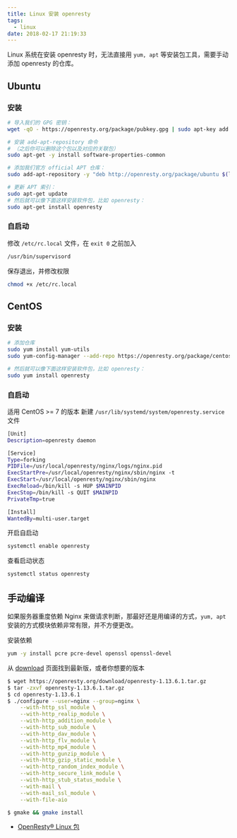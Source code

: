 ```yaml
---
title: Linux 安装 openresty
tags:
  - linux
date: 2018-02-17 21:19:33
---
```



Linux 系统在安装 openresty 时，无法直接用 `yum, apt` 等安装包工具，需要手动添加 openresty 的仓库。
<!-- more --><!-- toc -->
## Ubuntu
### 安装
```bash
# 导入我们的 GPG 密钥：
wget -qO - https://openresty.org/package/pubkey.gpg | sudo apt-key add -

# 安装 add-apt-repository 命令
# （之后你可以删除这个包以及对应的关联包）
sudo apt-get -y install software-properties-common

# 添加我们官方 official APT 仓库：
sudo add-apt-repository -y "deb http://openresty.org/package/ubuntu $(lsb_release -sc) main"

# 更新 APT 索引：
sudo apt-get update
# 然后就可以像下面这样安装软件包，比如 openresty：
sudo apt-get install openresty
```
### 自启动
修改 `/etc/rc.local` 文件，在 `exit 0` 之前加入
```bash
/usr/bin/supervisord
```
保存退出，并修改权限
```bash
chmod +x /etc/rc.local
```
## CentOS
### 安装
```bash
# 添加仓库
sudo yum install yum-utils
sudo yum-config-manager --add-repo https://openresty.org/package/centos/openresty.repo

# 然后就可以像下面这样安装软件包，比如 openresty：
sudo yum install openresty
```
### 自启动
适用 CentOS >= 7 的版本
新建 `/usr/lib/systemd/system/openresty.service` 文件
```bash
[Unit]
Description=openresty daemon

[Service]
Type=forking
PIDFile=/usr/local/openresty/nginx/logs/nginx.pid
ExecStartPre=/usr/local/openresty/nginx/sbin/nginx -t
ExecStart=/usr/local/openresty/nginx/sbin/nginx
ExecReload=/bin/kill -s HUP $MAINPID
ExecStop=/bin/kill -s QUIT $MAINPID
PrivateTmp=true

[Install]
WantedBy=multi-user.target
```
开启自启动
```bash
systemctl enable openresty
```
查看启动状态
```bash
systemctl status openresty
```

## 手动编译
如果服务器重度依赖 Nginx 来做请求判断，那最好还是用编译的方式，`yum, apt` 安装的方式模块依赖非常有限，并不方便更改。

安装依赖
```bash
yum -y install pcre pcre-devel openssl openssl-devel
```
从 [download](https://openresty.org/cn/download.html) 页面找到最新版，或者你想要的版本
```bash
$ wget https://openresty.org/download/openresty-1.13.6.1.tar.gz
$ tar -zxvf openresty-1.13.6.1.tar.gz
$ cd openresty-1.13.6.1
$ ./configure --user=nginx --group=nginx \
    --with-http_ssl_module \
    --with-http_realip_module \
    --with-http_addition_module \
    --with-http_sub_module \
    --with-http_dav_module \
    --with-http_flv_module \
    --with-http_mp4_module \
    --with-http_gunzip_module \
    --with-http_gzip_static_module \
    --with-http_random_index_module \
    --with-http_secure_link_module \
    --with-http_stub_status_module \
    --with-mail \
    --with-mail_ssl_module \
    --with-file-aio

$ gmake && gmake install
```

- [OpenResty® Linux 包](https://openresty.org/cn/linux-packages.html)
